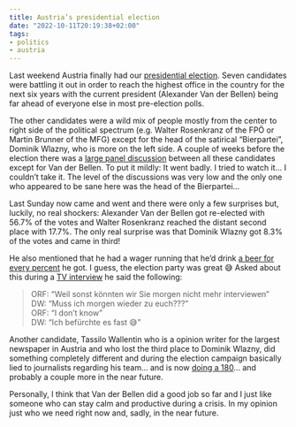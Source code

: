 ```yaml
---
title: Austria’s presidential election
date: "2022-10-11T20:19:38+02:00"
tags:
- politics
- austria
---
```


Last weekend Austria finally had our [presidential election](https://en.wikipedia.org/wiki/2022_Austrian_presidential_election). Seven candidates were battling it out in order to reach the highest office in the country for the next six years with the current president (Alexander Van der Bellen) being far ahead of everyone else in most pre-election polls.

The other candidates were a wild mix of people mostly from the center to right side of the political spectrum (e.g. Walter Rosenkranz of the FPÖ or Martin Brunner of the MFG) except for the head of the satirical “Bierpartei”, Dominik Wlazny, who is more on the left side. A couple of weeks before the election there was a [large panel discussion](https://www.youtube.com/watch?v=NAYA-sqF9ks) between all these candidates except for Van der Bellen. To put it mildly: It went badly. I tried to watch it… I couldn’t take it. The level of the discussions was very low and the only one who appeared to be sane here was the head of the Bierpartei…

Last Sunday now came and went and there were only a few surprises but, luckily, no real shockers: Alexander Van der Bellen got re-elected with 56.7% of the votes and Walter Rosenkranz reached the distant second place with 17.7%. The only real surprise was that Dominik Wlazny got 8.3% of the votes and came in third! 

He also mentioned that he had a wager running that he’d drink [a beer for every percent](https://exxpress.at/dominik-wlazny-nach-hofburg-wahl-auf-platz-3-freue-mich-auf-viele-biere/) he got. I guess, the election party was great 😅 Asked about this during a [TV interview](https://tvthek.orf.at/profile/Bundespraesidentenwahl-22/13894365/Wahl-22-Bundespraesidentenwahl-Die-Hochrechnung/14151605) he said the following:

> ORF: “Weil sonst könnten wir Sie morgen nicht mehr interviewen”  
> DW: “Muss ich morgen wieder zu euch???”  
> ORF: “I don’t know”  
> DW: “Ich befürchte es fast 😅”  

Another candidate, Tassilo Wallentin who is a opinion writer for the largest newspaper in Austria and who lost the third place to Dominik Wlazny, did something completely different and during the election campaign basically lied to journalists regarding his team… and is now [doing a 180](https://orf.at/stories/3289238/)… and probably a couple more in the near future.

Personally, I think that Van der Bellen did a good job so far and I just like someone who can stay calm and productive during a crisis. In my opinion just who we need right now and, sadly, in the near future.
